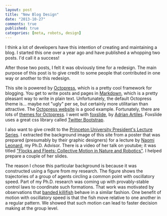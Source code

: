```yaml
---
layout: post
title: "New Blog Design"
date: "2013-10-27"
comments: true
published: true
categories: [meta, robots, design]
---
```


I think a lot of developers have this intention of creating and
maintaining a blog.  I started this one over a year ago and have published a
whopping two posts.  I'd call it a success!

After those two posts, I felt it was obviously time for a redesign.
The main purpose of this post is to give credit to some people that
contributed in one way or another to this redesign.

This site is powered by [Octopress](http://octopress.org), which is a
pretty cool framework for blogging.  You get to write posts and pages
in [Markdown](http://daringfireball.net/projects/markdown/), which is
a pretty pleasant way to write in plain text.  Unfortunately, the
default Octopress theme is... maybe not "ugly" per se, but certainly
more utilitarian than attractive.  The
[Octopress website](http://octopress.org) is a good example.
Fortunately, there are lots of
[themes for Octopress](https://github.com/imathis/octopress/wiki/3rd-Party-Octopress-Themes).
 I went with [foxslide](https://github.com/sevenadrian/foxslide), by
 [Adrian Artiles](http://www.adrianartiles.com/).  Foxslide uses
a great css library called [Twitter Bootstrap](http://getbootstrap.com/).

I also want to give credit to the
[Princeton University President's Lecture Series](http://www.princeton.edu/president/tilghman/presidents_lecture_series/past_president_lectures/).
I extracted the background image of this site from a poster that was
prepared (presumably by their graphic designers) for a lecture by
[Naomi Leonard](http://www.princeton.edu/~naomi), my
Ph.D. Advisor. There is a video of her talk on youtube; it was titled
["Flocks and Fleets: Collective Motion in Nature and Robotics"](http://www.youtube.com/watch?v=HMqas_hhMwQ).
I helped prepare a couple of her slides.

The reason I chose this particular background is because it was
constructed using a figure from my research. The figure shows the
trajectories of a group of agents circling a common point with
oscillatory speed. Part of my Ph.D. research was coming up with
provably-stable control laws to coordinate such formations.
That work was motivated by observations that
[banded killifish](http://en.wikipedia.org/wiki/Banded_killifish)
behave in a similar fashion.  One benefit of motion with
oscillatory speed is that the fish move relative to
one another in a regular pattern. We showed that such motion
can lead to faster decision making at the group level.
